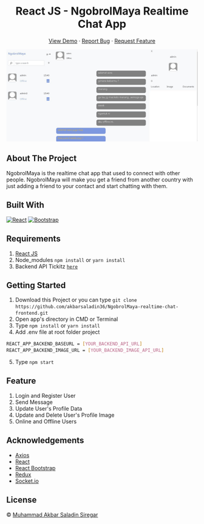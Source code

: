 <h1 align='center'>React JS - NgobrolMaya Realtime Chat App</h1>
  <p align="center">
    <a href="#link_deploy">View Demo</a>
    ·
    <a href="https://github.com/akbarsaladin36/NgobrolMaya-realtime-chat-frontend/issues">Report Bug</a>
    ·
    <a href="https://github.com/akbarsaladin36/NgobrolMaya-realtime-chat-frontend/pulls">Request Feature</a>
  </p>

![Image Banner](public/home-screenshot.JPG)

## About The Project

NgobrolMaya is the realtime chat app that used to connect with other people. NgobrolMaya will make you get a friend from another country with just adding a friend to your contact and start chatting with them. 

## Built With

[![React](https://img.shields.io/badge/React-v17.0.2-blue)](https://github.com/facebook/react)
[![Bootstrap](https://img.shields.io/badge/Bootstrap-v4.6.x-blue)](https://github.com/react-bootstrap/react-bootstrap)

## Requirements

1. <a href="https://github.com/facebook/create-react-app">React JS</a>
2. Node_modules `npm install` or `yarn install`
3. Backend API Tickitz [`here`](https://github.com/akbarsaladin36/NgobrolMaya-realtime-chat-backend)

## Getting Started

1. Download this Project or you can type `git clone https://github.com/akbarsaladin36/NgobrolMaya-realtime-chat-frontend.git`
2. Open app's directory in CMD or Terminal
3. Type `npm install` or `yarn install`
4. Add .env file at root folder project

```sh
REACT_APP_BACKEND_BASEURL = [YOUR_BACKEND_API_URL]
REACT_APP_BACKEND_IMAGE_URL = [YOUR_BACKEND_IMAGE_API_URL]
```

5. Type `npm start`

## Feature

1. Login and Register User
2. Send Message 
3. Update User's Profile Data
4. Update and Delete User's Profile Image
5. Online and Offline Users

## Acknowledgements

- [Axios](https://www.npmjs.com/package/axios)
- [React](https://reactjs.org/)
- [React Bootstrap](https://react-bootstrap.github.io/)
- [Redux](https://github.com/reduxjs/react-redux)
- [Socket.io](https://github.com/socketio/socket.io)

## License

© [Muhammad Akbar Saladin Siregar](https://github.com/akbarsaladin36/)